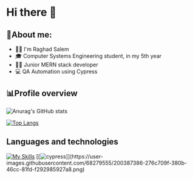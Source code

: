 # Hi there 👋

<!--
**raghad-ns/raghad-ns** is a ✨ _special_ ✨ repository because its `README.md` (this file) appears on your GitHub profile.
-->

## 📑About me:

- 🙋‍♀️ I'm Raghad Salem
- 🎓 Computer Systems Engineering student, in my 5th year
- 🧑‍💻 Junior MERN stack developer
- 💻 QA Automation using Cypress
  
## 📊Profile overview
![Anurag's GitHub stats](https://github-readme-stats.vercel.app/api?username=raghad-ns&show_icons=true&theme=dark)

[![Top Langs](https://github-readme-stats.vercel.app/api/top-langs/?username=raghad-ns&layout=compact&theme=dark)](https://github.com/raghad-ns/github-readme-stats)

## Languages and technologies
[![My Skills](https://skillicons.dev/icons?i=git,github,gitlab,aws,docker,fastapi,py,java,cpp,latex,mongodb,nodejs,npm,postman,js,html,css,react,tailwind,ts,vite,vscode,vue&perline=12)](https://skillicons.dev)
[[![cypress]([https://cloud.githubusercontent.com/assets/17016297/18839843/0e06a67a-83d2-11e6-993a-b35a182500e0.png](https://user-images.githubusercontent.com/68279555/200387386-276c709f-380b-46cc-81fd-f292985927a8.png))]](https://user-images.githubusercontent.com/68279555/200387386-276c709f-380b-46cc-81fd-f292985927a8.png)
<!--
## Contact
![linkedin](https://github.com/user-attachments/assets/d121e3cd-28b0-4761-947b-ae516bacbb89)[1]
![codeforces](https://github.com/user-attachments/assets/f5a69150-2520-452b-b345-4273d8d1ab8f)[2]
![leetcode](https://github.com/user-attachments/assets/e3505771-f0dc-4864-8c3b-9ee317423cd3)[3]
![facebook](https://github.com/user-attachments/assets/fc488864-6745-4f65-af2e-f1b911887cc2)[4]
![instagram](https://github.com/user-attachments/assets/221c8858-c4f9-4b1d-ab6f-2b8e039e91d9)[5]

[1]: https://www.linkedin.com/in/raghad--salem/
[2]: https://codeforces.com/profile/raghad__ns
[3]: https://leetcode.com/u/raghad-ns/
[4]: https://www.facebook.com/profile.php?id=100004101780518
[5]: https://www.instagram.com/raghad__ns/
--!>
